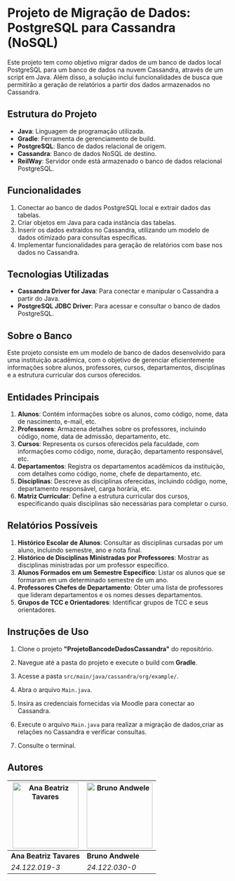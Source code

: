 # Projeto de Migração de Dados: PostgreSQL para Cassandra (NoSQL)

Este projeto tem como objetivo migrar dados de um banco de dados local PostgreSQL para um banco de dados na nuvem Cassandra, através de um script em Java. Além disso, a solução inclui funcionalidades de busca que permitirão a geração de relatórios a partir dos dados armazenados no Cassandra.

## Estrutura do Projeto

- **Java**: Linguagem de programação utilizada.
- **Gradle**: Ferramenta de gerenciamento de build.
- **PostgreSQL**: Banco de dados relacional de origem.
- **Cassandra**: Banco de dados NoSQL de destino.
- **ReilWay**: Servidor onde está armazenado o banco de dados relacional PostgreSQL.

## Funcionalidades

1. Conectar ao banco de dados PostgreSQL local e extrair dados das tabelas.
2. Criar objetos em Java para cada instância das tabelas.
3. Inserir os dados extraídos no Cassandra, utilizando um modelo de dados otimizado para consultas específicas.
4. Implementar funcionalidades para geração de relatórios com base nos dados no Cassandra.

## Tecnologias Utilizadas

- **Cassandra Driver for Java**: Para conectar e manipular o Cassandra a partir do Java.
- **PostgreSQL JDBC Driver**: Para acessar e consultar o banco de dados PostgreSQL.

## Sobre o Banco

Este projeto consiste em um modelo de banco de dados desenvolvido para uma instituição acadêmica, com o objetivo de gerenciar eficientemente informações sobre alunos, professores, cursos, departamentos, disciplinas e a estrutura curricular dos cursos oferecidos.

## Entidades Principais

1. **Alunos**: Contém informações sobre os alunos, como código, nome, data de nascimento, e-mail, etc.
2. **Professores**: Armazena detalhes sobre os professores, incluindo código, nome, data de admissão, departamento, etc.
3. **Cursos**: Representa os cursos oferecidos pela faculdade, com informações como código, nome, duração, departamento responsável, etc.
4. **Departamentos**: Registra os departamentos acadêmicos da instituição, com detalhes como código, nome, chefe de departamento, etc.
5. **Disciplinas**: Descreve as disciplinas oferecidas, incluindo código, nome, departamento responsável, carga horária, etc.
6. **Matriz Curricular**: Define a estrutura curricular dos cursos, especificando quais disciplinas são necessárias para completar o curso.

## Relatórios Possíveis

1. **Histórico Escolar de Alunos**: Consultar as disciplinas cursadas por um aluno, incluindo semestre, ano e nota final.
2. **Histórico de Disciplinas Ministradas por Professores**: Mostrar as disciplinas ministradas por um professor específico.
3. **Alunos Formados em um Semestre Específico**: Listar os alunos que se formaram em um determinado semestre de um ano.
4. **Professores Chefes de Departamento**: Obter uma lista de professores que lideram departamentos e os nomes desses departamentos.
5. **Grupos de TCC e Orientadores**: Identificar grupos de TCC e seus orientadores.

## Instruções de Uso

1. Clone o projeto **"ProjetoBancodeDadosCassandra"** do repositório.
2. Navegue até a pasta do projeto e execute o build com **Gradle**.
3. Acesse a pasta `src/main/java/cassandra/org/example/`.
4. Abra o arquivo `Main.java`.
5. Insira as credenciais fornecidas via Moodle para conectar ao Cassandra.
   
6. Execute o arquivo `Main.java` para realizar a migração de dados,criar as relações no Cassandra e verificar consultas.
7. Consulte o terminal.

## Autores
<img src="https://avatars.githubusercontent.com/u/84588132?v=4" alt="Ana Beatriz Tavares" width="150"/> | <img src="https://avatars.githubusercontent.com/u/103201200?v=4" alt="Bruno Andwele" width="150"/> |
| ------------- | ------------- |
**Ana Beatriz Tavares** | **Bruno Andwele** |
*24.122.019-3* | *24.122.030-0*
